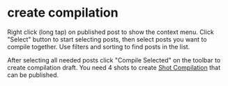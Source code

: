 # create compilation

Right click (long tap) on published post to show the context menu. Click "Select" button to start selecting posts, then
select posts you want to compile together. Use filters and sorting to find posts in the list.

After selecting all needed posts click "Compile Selected" on the toolbar to create compilation draft. You need 4 shots
to create [Shot Compilation](./shot-set.md) that can be published.
